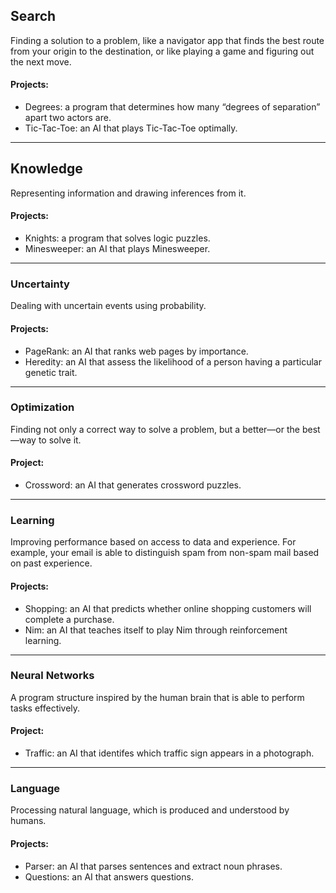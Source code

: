 ## Search
Finding a solution to a problem, like a navigator app that finds the best route from your origin to the destination, or like playing a game and figuring out the    next move.
#### Projects: 
- Degrees: a program that determines how many “degrees of separation” apart two actors are.
- Tic-Tac-Toe: an AI that plays Tic-Tac-Toe optimally.
---
## Knowledge
Representing information and drawing inferences from it.
#### Projects: 
- Knights: a program that solves logic puzzles.
- Minesweeper: an AI that plays Minesweeper.
---
### Uncertainty
Dealing with uncertain events using probability.
#### Projects: 
- PageRank: an AI that ranks web pages by importance.
- Heredity: an AI that assess the likelihood of a person having a particular genetic trait.
---
### Optimization
Finding not only a correct way to solve a problem, but a better—or the best—way to solve it.
#### Project: 
- Crossword: an AI that generates crossword puzzles.
---
### Learning
Improving performance based on access to data and experience. For example, your email is able to distinguish spam from non-spam mail based on past experience.
#### Projects: 
- Shopping: an AI that predicts whether online shopping customers will complete a purchase.
- Nim: an AI that teaches itself to play Nim through reinforcement learning.
---
### Neural Networks
A program structure inspired by the human brain that is able to perform tasks effectively.
#### Project: 
- Traffic: an AI that identifes which traffic sign appears in a photograph.
---
### Language
Processing natural language, which is produced and understood by humans.
#### Projects: 
- Parser: an AI that parses sentences and extract noun phrases.
- Questions: an AI that answers questions.
